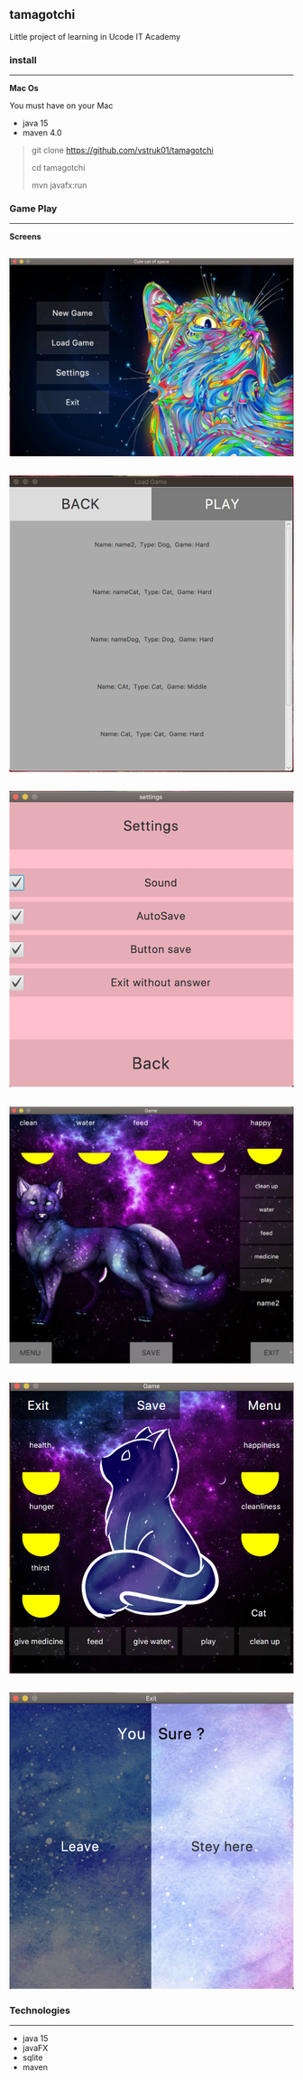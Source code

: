 ## tamagotchi

Little project of learning in Ucode IT Academy

### install 

---

**Mac Os**

You must have on your Mac

* java       15
* maven      4.0

> git clone https://github.com/vstruk01/tamagotchi
>
> cd tamagotchi
>
> mvn javafx:run

### Game Play

--- 

**Screens**

![](screen3.png)
--
![](screen2.png)
--
![](screen4.png)
--
![](screen6.png)
--
![](screen7.png)
---
![](screen5.png)
--

### Technologies

---

* java 15
* javaFX
* sqlite
* maven
